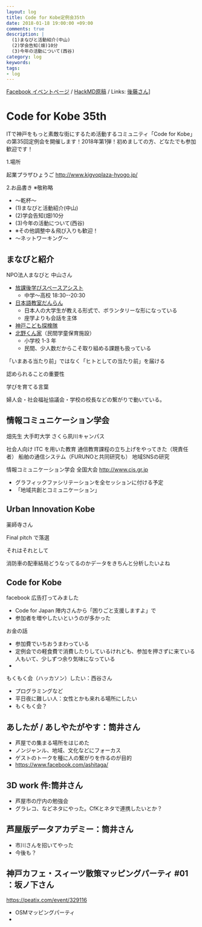 ```yaml
---
layout: log
title: Code for Kobe定例会35th
date: 2018-01-18 19:00:00 +09:00
comments: true
description: |
  (1)まなびと活動紹介(中山)
  (2)学会告知(畑)10分
  (3)今年の活動について(西谷)
category: log
keywords: 
tags:
- log
---
```


[Facebook イベントページ](https://www.facebook.com/events/549151432091013/)
/ [HackMD原稿](https://hackmd.io/s/H1lAxlAVM)
/ Links: [後藤さん](http://masaki-ravens.com/main/blog/everythingispractice/?p=4075)]


# Code for Kobe 35th

ITで神戸をもっと素敵な街にするため活動するコミュニティ「Code for Kobe」の第35回定例会を開催します！2018年第1弾！初めましての方、どなたでも参加歓迎です！

1.場所

起業プラザひょうご <http://www.kigyoplaza-hyogo.jp/>

2.お品書き ※敬称略

- 〜乾杯〜
- (1)まなびと活動紹介(中山)
- (2)学会告知(畑)10分
- (3)今年の活動について(西谷)
- ※その他調整中＆飛び入りも歓迎！
- 〜ネットワーキング〜


## まなびと紹介
NPO法人まなびと 中山さん

- [放課後学びスペースアシスト](http://manabitomanabi.com/%E3%83%97%E3%83%AD%E3%82%B8%E3%82%A7%E3%82%AF%E3%83%88%E7%B4%B9%E4%BB%8B/%E6%94%BE%E8%AA%B2%E5%BE%8C%E5%AD%A6%E3%81%B3%E3%82%B9%E3%83%9A%E3%83%BC%E3%82%B9%E3%82%A2%E3%82%B7%E3%82%B9%E3%83%88/)
    - 中学～高校 18:30--20:30
- [日本語教室だんらん](http://manabitomanabi.com/%E3%83%97%E3%83%AD%E3%82%B8%E3%82%A7%E3%82%AF%E3%83%88%E7%B4%B9%E4%BB%8B/%E6%97%A5%E6%9C%AC%E8%AA%9E%E6%95%99%E5%AE%A4%E3%81%A0%E3%82%93%E3%82%89%E3%82%93/)
    - 日本人の大学生が教える形式で、ボランタリーな形になっている
    - 座学よりも会話を主体
- [神戸こども探検隊](http://manabitomanabi.com/%E3%83%97%E3%83%AD%E3%82%B8%E3%82%A7%E3%82%AF%E3%83%88%E7%B4%B9%E4%BB%8B/%E7%A5%9E%E6%88%B8%E3%81%93%E3%81%A9%E3%82%82%E6%8E%A2%E9%99%BA%E9%9A%8A/)
- [北野くん家](https://kitanokunchi.com/)（民間学童保育施設）
    - 小学校 1-3 年
    - 民間、少人数だからこそ取り組める課題も扱っている

「いまある当たり前」ではなく「ヒトとしての当たり前」を届ける

認められることの重要性

学びを育てる言葉

婦人会・社会福祉協議会・学校の校長などの繋がりで動いている。


## 情報コミュニケーション学会
畑先生 大手町大学 さくら夙川キャンパス

社会人向け ITC を用いた教育 通信教育課程の立ち上げをやってきた（現責任者）
船舶の通信システム（FURUNOと共同研究も）
地域SNSの研究

情報コミュニケーション学会 全国大会
<http://www.cis.gr.jp>
- グラフィックファシリテーションを全セッションに付ける予定
- 「地域共創とコミュニケーション」

## Urban Innovation Kobe
薬師寺さん

Final pitch で落選

それはそれとして

消防車の配車結局どうなってるのかデータをきちんと分析したいよね



## Code for Kobe

facebook 広告打ってみました
- Code for Japan 陣内さんから「困りごと支援しますよ」で
- 参加者を増やしたいというのが多かった

お金の話
- 参加費でいちおうまわっている
- 定例会での軽食費で消費したりしているけれども、参加を押さずに来ている人もいて、少しずつ余り気味になっている
- 

もくもく会（ハッカソン）したい：西谷さん
- プログラミングなど
- 平日夜に難しい人：女性とかも来れる場所にしたい
- もくもく会？

## あしたが / あしやたがやす：筒井さん
- 芦屋での集まる場所をはじめた
- ノンジャンル、地域、文化などにフォーカス
- ゲストのトークを種に人の繋がりを作るのが目的
- <https://www.facebook.com/ashitaga/>

## 3D work 件:筒井さん
- 芦屋市の庁内の勉強会
- グラレコ、などネタにやった。CfKとネタで連携したいとか？

## 芦屋版データアカデミー：筒井さん
- 市川さんを招いてやった
- 今後も？

## 神戸カフェ・スィーツ散策マッピングパーティ #01 ：坂ノ下さん
<https://peatix.com/event/329116>
- OSMマッピングパーティ
- 
